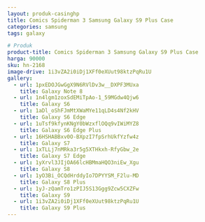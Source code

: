 ```yaml
---
layout: produk-casinghp
title: Comics Spiderman 3 Samsung Galaxy S9 Plus Case
categories: samsung
tags: galaxy

# Produk
product-title: Comics Spiderman 3 Samsung Galaxy S9 Plus Case
harga: 90000
sku: hn-2168
image-drive: 1i3vZA2i0iDj1XFf0eXUut98ktzPqRu1U
gallery:
  - url: 1pxEDOJGwGgX9N6RVlDv3w__DXPF3MUxa
    title: Galaxy Note 8
  - url: 1n4lgm1zoxSdEMiTpAo-1_59MGdw4Qjw6
    title: Galaxy S6
  - url: 1aDl_oShFJmMtXWaMYe11qLD4s4Nf2kHV
    title: Galaxy S6 Edge
  - url: 1uTsf9kfynKNgY0bWzxflOQq9vIWiMYZ8
    title: Galaxy S6 Edge Plus
  - url: 16HSHABBxv0O-BXpzI7fpSrhUkfYzfw4z
    title: Galaxy S7
  - url: 1xTLLj7nMRka3r5g5XTHkxh-RfyGbw_2e
    title: Galaxy S7 Edge
  - url: 1yXrvl3JIjOA66lcHBMmaHQO3niEw_Xgu
    title: Galaxy S8
  - url: 1yO3Bi_OCQdHrddyIo7DPYYSM_F2lu-MD
    title: Galaxy S8 Plus
  - url: 1yJ-zQamTro1zPIJ5S13Ggg9Zcw5CXZFw
    title: Galaxy S9
  - url: 1i3vZA2i0iDj1XFf0eXUut98ktzPqRu1U
    title: Galaxy S9 Plus
---
```

